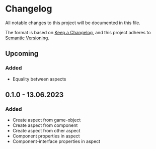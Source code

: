 ﻿# Changelog

All notable changes to this project will be documented in this file.

The format is based on [Keep a Changelog](https://keepachangelog.com/en/1.0.0/),
and this project adheres to [Semantic Versioning](https://semver.org/spec/v2.0.0.html).

## Upcoming

### Added

- Equality between aspects

## 0.1.0 - 13.06.2023 

### Added

- Create aspect from game-object
- Create aspect from component
- Create aspect from other aspect
- Component properties in aspect
- Component-interface properties in aspect
